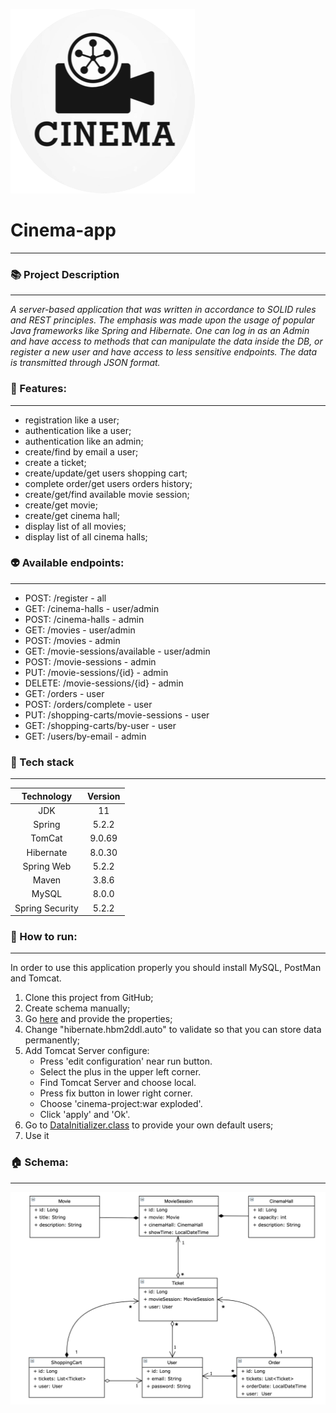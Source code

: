 
![logo](pngs/logo.png)
# Cinema-app
___

### 📚 Project Description
___
_A server-based application that was written in accordance to SOLID rules and REST principles.
The emphasis was made upon the usage of popular Java frameworks like Spring and Hibernate. One can 
log in as an Admin and have access to methods that can manipulate the data inside the DB, or register 
a new user and have access to less sensitive endpoints. The data is transmitted through JSON format._

###  🔗 Features:
___
* registration like a user; 
* authentication like a user; 
* authentication like an admin;
* create/find by email a user;
* create a ticket;
* create/update/get users shopping cart;
* complete order/get users orders history;
* create/get/find available movie session;
* create/get movie;
* create/get cinema hall;
* display list of all movies;
* display list of all cinema halls;

### 👽 Available endpoints:
___
  * POST: /register - all
  * GET: /cinema-halls - user/admin
  * POST: /cinema-halls - admin
  * GET: /movies - user/admin
  * POST: /movies - admin
  * GET: /movie-sessions/available - user/admin
  * POST: /movie-sessions - admin
  * PUT: /movie-sessions/{id} - admin
  * DELETE: /movie-sessions/{id} - admin
  * GET: /orders - user
  * POST: /orders/complete - user
  * PUT: /shopping-carts/movie-sessions - user
  * GET: /shopping-carts/by-user - user
  * GET: /users/by-email - admin

### 👾 Tech stack
___
|   Technology	    | Version |
|:----------------:|:-------:|
|      JDK 	       |   11    |
|     Spring	      |  5.2.2  |
|     TomCat	      | 9.0.69  |
|    Hibernate	    | 8.0.30  |
|   Spring Web	    |  5.2.2  |
|      Maven	      |  3.8.6  |
|      MySQL	      |  8.0.0  |
| Spring Security	 |  5.2.2  |


### 🚀  How to run:
___
In order to use this application properly you should install MySQL, PostMan and Tomcat.
1. Clone this project from GitHub;
2. Create schema manually;
3. Go [here](https://github.com/YuriiHryniv/Cinema-app/blob/49c8099da59ec8ed358300fc2d9de82caa9efb97/src/main/resources/db.properties#L5) and provide the properties;
4. Change "hibernate.hbm2ddl.auto" to validate so that you can store data permanently;
5. Add Tomcat Server configure:
    * Press 'edit configuration' near run button.
    * Select the plus in the upper left corner.
    * Find Tomcat Server and choose local.
    * Press fix button in lower right corner.
    * Choose 'cinema-project:war exploded'.
    * Click 'apply' and 'Ok'.
6. Go to [DataInitializer.class](https://github.com/YuriiHryniv/Cinema-app/blob/49c8099da59ec8ed358300fc2d9de82caa9efb97/src/main/java/cinema/config/DataInitializer.java#L12) to provide your own default users;
7. Use it


### 🏠 Schema: 
___
![schema](pngs/schema.png)
